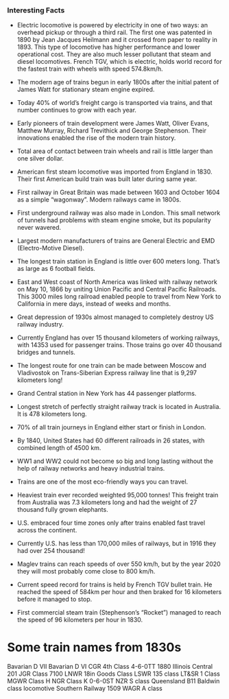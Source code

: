 ### Interesting Facts
- Electric locomotive is powered by electricity in one of two ways: an overhead pickup or through a third rail. The first one was patented in 1890 by Jean Jacques Heilmann and it crossed from paper to reality in 1893. This type of locomotive has higher performance and lower operational cost. They are also much lesser pollutant that steam and diesel locomotives. French TGV, which is electric, holds world record for the fastest train with wheels with speed 574.8km/h.

- The modern age of trains begun in early 1800s after the initial patent of James Watt for stationary steam engine expired.
- Today 40% of world’s freight cargo is transported via trains, and that number continues to grow with each year.
- Early pioneers of train development were James Watt, Oliver Evans, Matthew Murray, Richard Trevithick and George Stephenson. Their innovations enabled the rise of the modern train history.
- Total area of contact between train wheels and rail is little larger than one silver dollar.
- American first steam locomotive was imported from England in 1830. Their first American build train was built later during same year.
- First railway in Great Britain was made between 1603 and October 1604 as a simple “wagonway”. Modern railways came in 1800s.
- First underground railway was also made in London. This small network of tunnels had problems with steam engine smoke, but its popularity never wavered.
- Largest modern manufacturers of trains are General Electric and EMD (Electro-Motive Diesel).
- The longest train station in England is little over 600 meters long. That’s as large as 6 football fields.
- East and West coast of North America was linked with railway network on May 10, 1866 by uniting Union Pacific and Central Pacific Railroads. This 3000 miles long railroad enabled people to travel from New York to California in mere days, instead of weeks and months.
- Great depression of 1930s almost managed to completely destroy US railway industry.
- Currently England has over 15 thousand kilometers of working railways, with 14353 used for passenger trains. Those trains go over 40 thousand bridges and tunnels.
- The longest route for one train can be made between Moscow and Vladivostok on Trans-Siberian Express railway line that is 9,297 kilometers long!
- Grand Central station in New York has 44 passenger platforms.
- Longest stretch of perfectly straight railway track is located in Australia. It is 478 kilometers long.
- 70% of all train journeys in England either start or finish in London.
- By 1840, United States had 60 different railroads in 26 states, with combined length of 4500 km.
- WW1 and WW2 could not become so big and long lasting without the help of railway networks and heavy industrial trains.
- Trains are one of the most eco-friendly ways you can travel.
- Heaviest train ever recorded weighted 95,000 tonnes! This freight train from Australia was 7.3 kilometers long and had the weight of 27 thousand fully grown elephants.
- U.S. embraced four time zones only after trains enabled fast travel across the continent.
- Currently U.S. has less than 170,000 miles of railways, but in 1916 they had over 254 thousand!
- Maglev trains can reach speeds of over 550 km/h, but by the year 2020 they will most probably come close to 800 km/h.
- Current speed record for trains is held by French TGV bullet train. He reached the speed of 584km per hour and then braked for 16 kilometers before it managed to stop.
- First commercial steam train (Stephenson’s “Rocket”) managed to reach the speed of 96 kilometers per hour in 1830.

# Some train names from 1830s

Bavarian D VII
Bavarian D VI
CGR 4th Class 4-6-0TT 1880
Illinois Central 201
JGR Class 7100
LNWR 18in Goods Class
LSWR 135 class
LT&SR 1 Class
MGWR Class H
NGR Class K 0-6-0ST
NZR S class
Queensland B11 Baldwin class locomotive
Southern Railway 1509
WAGR A class